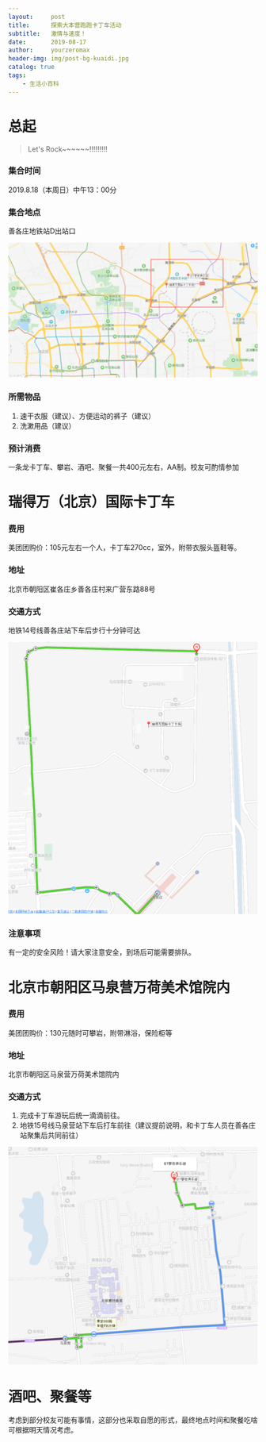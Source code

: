 ```yaml
---
layout:     post
title:      探索大本营跑跑卡丁车活动
subtitle:   激情与速度！
date:       2019-08-17
author:     yourzeromax
header-img: img/post-bg-kuaidi.jpg
catalog: true
tags:
    - 生活小百科
---
```


# 总起

> Let's Rock~~~~~~!!!!!!!!!

### 集合时间
2019.8.18（本周日）中午13：00分

### 集合地点
善各庄地铁站D出站口

![集合地点](https://raw.githubusercontent.com/yourzeromax/yourzeromax.github.io/master/img/20190817/2019081701.png)

### 所需物品
1. 速干衣服（建议）、方便运动的裤子（建议）
2. 洗漱用品（建议）

### 预计消费
一条龙卡丁车、攀岩、酒吧、聚餐一共400元左右，AA制。校友可酌情参加


# 瑞得万（北京）国际卡丁车
### 费用
美团团购价：105元左右一个人，卡丁车270cc，室外，附带衣服头盔鞋等。
### 地址
北京市朝阳区崔各庄乡善各庄村来广营东路88号

### 交通方式
地铁14号线善各庄站下车后步行十分钟可达

![集合地点](https://raw.githubusercontent.com/yourzeromax/yourzeromax.github.io/master/img/20190817/2019081702.png)

### 注意事项
有一定的安全风险！请大家注意安全，到场后可能需要排队。

# 北京市朝阳区马泉营万荷美术馆院内

### 费用
美团团购价：130元随时可攀岩，附带淋浴，保险柜等

### 地址
北京市朝阳区马泉营万荷美术馆院内

### 交通方式
1. 完成卡丁车游玩后统一滴滴前往。
2. 地铁15号线马泉营站下车后打车前往（建议提前说明，和卡丁车人员在善各庄站聚集后共同前往）

![集合地点](https://raw.githubusercontent.com/yourzeromax/yourzeromax.github.io/master/img/20190817/2019081703.png)

# 酒吧、聚餐等
考虑到部分校友可能有事情，这部分也采取自愿的形式，最终地点时间和聚餐吃啥可根据明天情况考虑。